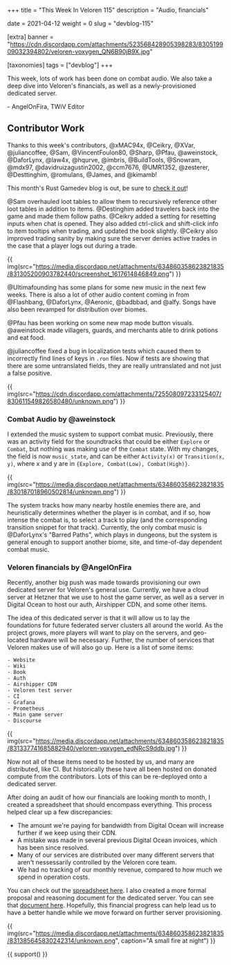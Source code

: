+++
title = "This Week In Veloren 115"
description = "Audio, financials"

date = 2021-04-12
weight = 0
slug = "devblog-115"

[extra]
banner = "https://cdn.discordapp.com/attachments/523568428905398283/830519909032394802/veloren-voxygen_QN6B90jB9X.jpg"

[taxonomies]
tags = ["devblog"]
+++

This week, lots of work has been done on combat audio. We also take a deep dive
into Veloren's financials, as well as a newly-provisioned dedicated server.

\- AngelOnFira, TWiV Editor

## Contributor Work

Thanks to this week's contributors, @xMAC94x, @Ceikry, @XVar, @juliancoffee,
@Sam, @VincentFoulon80, @Sharp, @Pfau, @aweinstock, @DaforLynx, @law4x, @hqurve,
@imbris, @BuildTools, @Snowram, @mdx97, @davidruizagustin2002, @ccm7676,
@UMR1352, @zesterer, @Desttinghim, @romulans, @James, and @kimamb!

This month's Rust Gamedev blog is out, be sure to [check it
out](https://gamedev.rs/news/020/)!

@Sam overhauled loot tables to allow them to recursively reference other loot
tables in addition to items. @Destinghim added travelers back into the game and
made them follow paths. @Ceikry added a setting for resetting inputs when chat
is opened. They also added ctrl-click and shift-click info to item tooltips when
trading, and updated the book slightly. @Ceikry also improved trading sanity by
making sure the server denies active trades in the case that a player logs out
during a trade.

{{
  img(src="https://media.discordapp.net/attachments/634860358623821835/831305200903782440/screenshot_1617614846849.png")
}}

@Ultimafounding has some plans for some new music in the next few weeks. There
is also a lot of other audio content coming in from @Flashbang, @DaforLynx,
@Aeronic, @badbbad, and @alfy. Songs have also been revamped for distribution
over biomes.

@Pfau has been working on some new map mode button visuals. @aweinstock made
villagers, guards, and merchants able to drink potions and eat food.

@juliancoffee fixed a bug in localization tests which caused them to incorrectly
find lines of keys in `.ron` files. Now if tests are showing that there are some
untranslated fields, they are really untranslated and not just a false positive.

{{
  img(src="https://cdn.discordapp.com/attachments/725508097233125407/830611549826580480/unknown.png")
}}

### Combat Audio by @aweinstock

I extended the music system to support combat music. Previously, there was an
activity field for the soundtracks that could be either `Explore` or `Combat`,
but nothing was making use of the `Combat` state. With my changes, the field is
now `music_state`, and can be either `Activity(x)` or `Transition(x, y)`, where
x and y are in `{Explore, Combat(Low), Combat(High)}`.

{{
  img(src="https://media.discordapp.net/attachments/634860358623821835/830187018960502814/unknown.png")
}}

The system tracks how many nearby hostile enemies there are, and heuristically
determines whether the player is in combat, and if so, how intense the combat
is, to select a track to play (and the corresponding transition snippet for that
track). Currently, the only combat music is @DaforLynx's "Barred Paths", which
plays in dungeons, but the system is general enough to support another biome,
site, and time-of-day dependent combat music.

### Veloren financials by @AngelOnFira

Recently, another big push was made towards provisioning our own dedicated
server for Veloren's general use. Currently, we have a cloud server at Hetzner
that we use to host the game server, as well as a server in Digital Ocean to
host our auth, Airshipper CDN, and some other items.

The idea of this dedicated server is that it will allow us to lay the
foundations for future federated server clusters all around the world. As the
project grows, more players will want to play on the servers, and geo-located
hardware will be necessary. Further, the number of services that Veloren makes
use of will also go up. Here is a list of some items:

```
- Website
- Wiki
- Book
- Auth
- Airshipper CDN
- Veloren test server
- CI
- Grafana
- Prometheus
- Main game server
- Discourse
```

{{
  img(src="https://media.discordapp.net/attachments/634860358623821835/831337741685882940/veloren-voxygen_edNRcS9ddb.jpg")
}}

Now not all of these items need to be hosted by us, and many are distributed,
like CI. But historically these have all been hosted on donated compute from the
contributors. Lots of this can be re-deployed onto a dedicated server.

After doing an audit of how our financials are looking month to month, I created
a spreadsheet that should encompass everything. This process helped clear up a
few discrepancies:

- The amount we're paying for bandwidth from Digital Ocean will increase further
  if we keep using their CDN.
- A mistake was made in several previous Digital Ocean invoices, which has been
  since resolved.
- Many of our services are distributed over many different servers that aren't
  nessessarily controlled by the Veloren core team.
- We had no tracking of our monthly revenue, compared to how much we spend in
  operation costs.

You can check out the [spreadsheet
here](https://docs.google.com/spreadsheets/d/1Fk6kDsCdZLhVszXdsWUjoG4Cgc3cLbTqJgZ-gY3Ndq0/edit#gid=0).
I also created a more formal proposal and reasoning document for the dedicated
server. You can see that [document
here](https://www.notion.so/Veloren-Dedicated-Server-Hetzner-AX51-NVMe-39491161e28a4d6dbd77e96c18919059).
Hopefully, this financial progress can help lead us to have a better handle
while we move forward on further server provisioning.

{{
  img(src="https://media.discordapp.net/attachments/634860358623821835/831385645830242314/unknown.png",
  caption="A small fire at night")
}}

{{ support() }}
